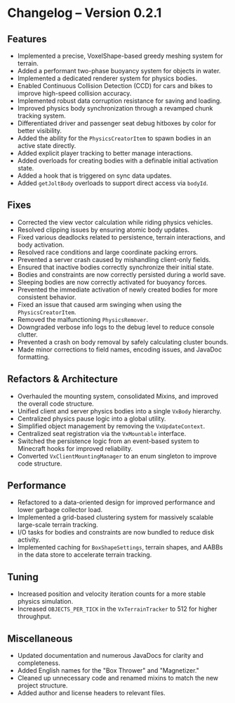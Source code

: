 # Changelog – Version 0.2.1

## Features
- Implemented a precise, VoxelShape-based greedy meshing system for terrain.
- Added a performant two-phase buoyancy system for objects in water.
- Implemented a dedicated renderer system for physics bodies.
- Enabled Continuous Collision Detection (CCD) for cars and bikes to improve high-speed collision accuracy.
- Implemented robust data corruption resistance for saving and loading.
- Improved physics body synchronization through a revamped chunk tracking system.
- Differentiated driver and passenger seat debug hitboxes by color for better visibility.
- Added the ability for the `PhysicsCreatorItem` to spawn bodies in an active state directly.
- Added explicit player tracking to better manage interactions.
- Added overloads for creating bodies with a definable initial activation state.
- Added a hook that is triggered on sync data updates.
- Added `getJoltBody` overloads to support direct access via `bodyId`.

## Fixes
- Corrected the view vector calculation while riding physics vehicles.
- Resolved clipping issues by ensuring atomic body updates.
- Fixed various deadlocks related to persistence, terrain interactions, and body activation.
- Resolved race conditions and large coordinate packing errors.
- Prevented a server crash caused by mishandling client-only fields.
- Ensured that inactive bodies correctly synchronize their initial state.
- Bodies and constraints are now correctly persisted during a world save.
- Sleeping bodies are now correctly activated for buoyancy forces.
- Prevented the immediate activation of newly created bodies for more consistent behavior.
- Fixed an issue that caused arm swinging when using the `PhysicsCreatorItem`.
- Removed the malfunctioning `PhysicsRemover`.
- Downgraded verbose info logs to the debug level to reduce console clutter.
- Prevented a crash on body removal by safely calculating cluster bounds.
- Made minor corrections to field names, encoding issues, and JavaDoc formatting.

## Refactors & Architecture
- Overhauled the mounting system, consolidated Mixins, and improved the overall code structure.
- Unified client and server physics bodies into a single `VxBody` hierarchy.
- Centralized physics pause logic into a global utility.
- Simplified object management by removing the `VxUpdateContext`.
- Centralized seat registration via the `VxMountable` interface.
- Switched the persistence logic from an event-based system to Minecraft hooks for improved reliability.
- Converted `VxClientMountingManager` to an enum singleton to improve code structure.

## Performance
- Refactored to a data-oriented design for improved performance and lower garbage collector load.
- Implemented a grid-based clustering system for massively scalable large-scale terrain tracking.
- I/O tasks for bodies and constraints are now bundled to reduce disk activity.
- Implemented caching for `BoxShapeSettings`, terrain shapes, and AABBs in the data store to accelerate terrain tracking.

## Tuning
- Increased position and velocity iteration counts for a more stable physics simulation.
- Increased `OBJECTS_PER_TICK` in the `VxTerrainTracker` to 512 for higher throughput.

## Miscellaneous
- Updated documentation and numerous JavaDocs for clarity and completeness.
- Added English names for the "Box Thrower" and "Magnetizer."
- Cleaned up unnecessary code and renamed mixins to match the new project structure.
- Added author and license headers to relevant files.